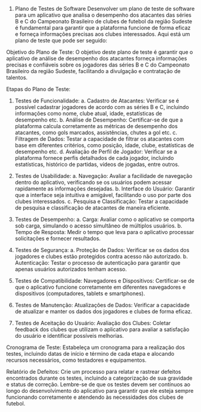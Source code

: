 1.	Plano de Testes de Software
Desenvolver um plano de teste de software para um aplicativo que analisa o desempenho dos atacantes das séries B e C do Campeonato Brasileiro de clubes de futebol da região Sudeste é fundamental para garantir que a plataforma funcione de forma eficaz e forneça informações precisas aos clubes interessados. Aqui está um plano de teste que pode ser seguido:

Objetivo do Plano de Teste: O objetivo deste plano de teste é garantir que o aplicativo de análise de desempenho dos atacantes forneça informações precisas e confiáveis sobre os jogadores das séries B e C do Campeonato Brasileiro da região Sudeste, facilitando a divulgação e contratação de talentos.

Etapas do Plano de Teste:

1.	Testes de Funcionalidade:
a.	Cadastro de Atacantes: Verificar se é possível cadastrar jogadores de acordo com as séries B e C, incluindo informações como nome, clube atual, idade, estatísticas de desempenho etc.
b.	Análise de Desempenho: Certificar-se de que a plataforma calcula corretamente as métricas de desempenho dos atacantes, como gols marcados, assistências, chutes a gol etc.
c.	Filtragem de Dados: Testar a capacidade de filtrar os atacantes com base em diferentes critérios, como posição, idade, clube, estatísticas de desempenho etc.
d.	Avaliação de Perfil de Jogador: Verificar se a plataforma fornece perfis detalhados de cada jogador, incluindo estatísticas, histórico de partidas, vídeos de jogadas, entre outros.

2.	Testes de Usabilidade:
a.	Navegação: Avaliar a facilidade de navegação dentro do aplicativo, verificando se os usuários podem acessar rapidamente as informações desejadas.
b.	Interface do Usuário: Garantir que a interface seja intuitiva e amigável, facilitando o uso por parte dos clubes interessados.
c.	Pesquisa e Classificação: Testar a capacidade de pesquisa e classificação de atacantes de maneira eficiente.

3.	Testes de Desempenho:
a.	Carga: Avaliar como o aplicativo se comporta sob carga, simulando o acesso simultâneo de múltiplos usuários.
b.	Tempo de Resposta: Medir o tempo que leva para o aplicativo processar solicitações e fornecer resultados.
4.	Testes de Segurança:
a.	Proteção de Dados: Verificar se os dados dos jogadores e clubes estão protegidos contra acesso não autorizado.
b.	Autenticação: Testar o processo de autenticação para garantir que apenas usuários autorizados tenham acesso.

5.	Testes de Compatibilidade:
Navegadores e Dispositivos: Certificar-se de que o aplicativo funcione corretamente em diferentes navegadores e dispositivos (computadores, tablets e smartphones).

6.	Testes de Manutenção:
Atualizações de Dados: Verificar a capacidade de atualizar e manter os dados dos jogadores e clubes de forma eficaz.

7.	Testes de Aceitação do Usuário:
Avaliação dos Clubes: Coletar feedback dos clubes que utilizam o aplicativo para avaliar a satisfação do usuário e identificar possíveis melhorias.

Cronograma de Teste:
Estabeleça um cronograma para a realização dos testes, incluindo datas de início e término de cada etapa e alocando recursos necessários, como testadores e equipamentos.

Relatório de Defeitos:
Crie um processo para relatar e rastrear defeitos encontrados durante os testes, incluindo a categorização de sua gravidade e status de correção.
Lembre-se de que os testes devem ser contínuos ao longo do desenvolvimento do aplicativo para garantir que ele esteja sempre funcionando corretamente e atendendo às necessidades dos clubes de futebol.


